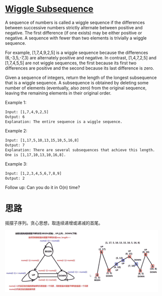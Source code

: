 # [Wiggle Subsequence](https://leetcode.com/problems/wiggle-subsequence/)

A sequence of numbers is called a wiggle sequence if the differences between successive numbers strictly alternate between positive and negative. The first difference (if one exists) may be either positive or negative. A sequence with fewer than two elements is trivially a wiggle sequence.

For example, [1,7,4,9,2,5] is a wiggle sequence because the differences (6,-3,5,-7,3) are alternately positive and negative. In contrast, [1,4,7,2,5] and [1,7,4,5,5] are not wiggle sequences, the first because its first two differences are positive and the second because its last difference is zero.

Given a sequence of integers, return the length of the longest subsequence that is a wiggle sequence. A subsequence is obtained by deleting some number of elements (eventually, also zero) from the original sequence, leaving the remaining elements in their original order.

Example 1:

    Input: [1,7,4,9,2,5]
    Output: 6
    Explanation: The entire sequence is a wiggle sequence.

Example 2:

    Input: [1,17,5,10,13,15,10,5,16,8]
    Output: 7
    Explanation: There are several subsequences that achieve this length. One is [1,17,10,13,10,16,8].

Example 3:

    Input: [1,2,3,4,5,6,7,8,9]
    Output: 2

Follow up:
Can you do it in O(n) time?

# 思路

摇摆子序列。贪心思想，取连续递增或递减的首尾。

![](./sample.png)
